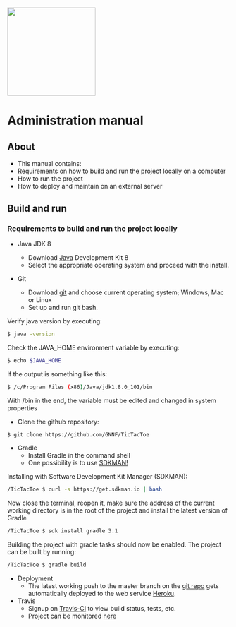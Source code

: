 # <img src="http://en.ru.is/media/hr/skjol/default_white.png" width="200" height="200" />

# Administration manual

## About
* This manual contains:
 * Requirements on how to build and run the project locally on a computer
 * How to run the project
 * How to deploy and maintain on an external server

## Build and run

### Requirements to build and run the project locally

* Java JDK 8
    * Download [Java](http://www.oracle.com/technetwork/java/javase/downloads/jdk8-downloads-2133151.html) Development Kit 8
    * Select the appropriate operating system and proceed with the install.

* Git
    * Download [git](https://git-scm.com/download/) and choose current operating system; Windows, Mac or Linux
    * Set up and run git bash.

Verify java version by executing:
```sh
$ java -version
```

Check the JAVA_HOME environment variable by executing:
```sh
$ echo $JAVA_HOME
```
If the output is something like this:
```sh
$ /c/Program Files (x86)/Java/jdk1.8.0_101/bin
```
With /bin in the end, the variable must be edited and changed in system properties
* Clone the github repository:
```sh
$ git clone https://github.com/GNNF/TicTacToe
```

* Gradle
    * Install Gradle in the command shell
    * One possibility is to use [SDKMAN!](http://sdkman.io/)

Installing with Software Development Kit Manager (SDKMAN):
```sh
/TicTacToe $ curl -s https://get.sdkman.io | bash
```
Now close the terminal, reopen it, make sure the address of the current working directory is in the root of the project and install the latest version of Gradle
```sh
/TicTacToe $ sdk install gradle 3.1
```
Building the project with gradle tasks should now be enabled. The project can be built by running:
```sh
/TicTacToe $ gradle build
```
* Deployment
   * The latest working push to the master branch on the [git repo](http://github.com/GNNF/TicTacToe/) gets automatically deployed to the web service [Heroku](https://www.heroku.com/).
* Travis
    * Signup on [Travis-CI](https://travis-ci.org/) to view build status, tests, etc.
    * Project can be monitored [here](https://travis-ci.org/GNNF/TicTacToe)
